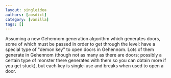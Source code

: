 ```yaml
---
layout: singleidea
authors: [aosdict]
category: [vanilla]
tags: []
---
```

Assuming a new Gehennom generation algorithm which generates doors, some of which must be passed in order to get through the level: have a special type of "demon key" to open doors in Gehennom. Lots of them generate in Gehennom (though not as many as there are doors; possibly a certain type of monster there generates with them so you can obtain more if you get stuck), but each key is single-use and breaks when used to open a door.
